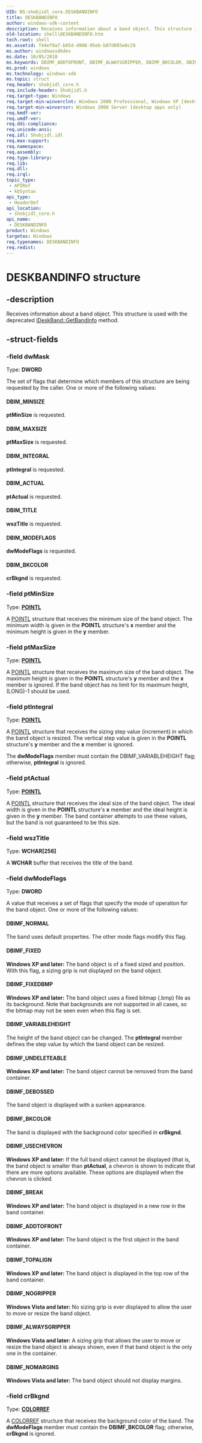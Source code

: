 ```yaml
---
UID: NS:shobjidl_core.DESKBANDINFO
title: DESKBANDINFO
author: windows-sdk-content
description: Receives information about a band object. This structure is used with the deprecated IDeskBand::GetBandInfo method.
old-location: shell\DESKBANDINFO.htm
tech.root: shell
ms.assetid: f44ef8a7-b05d-4908-95eb-b07d085e0c29
ms.author: windowssdkdev
ms.date: 10/05/2018
ms.keywords: DBIMF_ADDTOFRONT, DBIMF_ALWAYSGRIPPER, DBIMF_BKCOLOR, DBIMF_BREAK, DBIMF_DEBOSSED, DBIMF_FIXED, DBIMF_FIXEDBMP, DBIMF_NOGRIPPER, DBIMF_NOMARGINS, DBIMF_NORMAL, DBIMF_TOPALIGN, DBIMF_UNDELETEABLE, DBIMF_USECHEVRON, DBIMF_VARIABLEHEIGHT, DBIM_ACTUAL, DBIM_BKCOLOR, DBIM_INTEGRAL, DBIM_MAXSIZE, DBIM_MINSIZE, DBIM_MODEFLAGS, DBIM_TITLE, DESKBANDINFO, DESKBANDINFO structure [Windows Shell], _win32_DESKBANDINFO, shell.DESKBANDINFO, shobjidl_core/DESKBANDINFO
ms.prod: windows
ms.technology: windows-sdk
ms.topic: struct
req.header: shobjidl_core.h
req.include-header: Shobjidl.h
req.target-type: Windows
req.target-min-winverclnt: Windows 2000 Professional, Windows XP [desktop apps only]
req.target-min-winversvr: Windows 2000 Server [desktop apps only]
req.kmdf-ver: 
req.umdf-ver: 
req.ddi-compliance: 
req.unicode-ansi: 
req.idl: Shobjidl.idl
req.max-support: 
req.namespace: 
req.assembly: 
req.type-library: 
req.lib: 
req.dll: 
req.irql: 
topic_type:
 - APIRef
 - kbSyntax
api_type:
 - HeaderDef
api_location:
 - shobjidl_core.h
api_name:
 - DESKBANDINFO
product: Windows
targetos: Windows
req.typenames: DESKBANDINFO
req.redist: 
---
```


# DESKBANDINFO structure


## -description


Receives information about a band object. This structure is used with the deprecated <a href="https://msdn.microsoft.com/7567a2f8-989e-4d11-ae55-209e4cfacad0">IDeskBand::GetBandInfo</a> method.


## -struct-fields




### -field dwMask

Type: <b>DWORD</b>

The set of flags that determine which members of this structure are being requested by the caller. One or more of the following values:



#### DBIM_MINSIZE

<b>ptMinSize</b> is requested.



#### DBIM_MAXSIZE

<b>ptMaxSize</b> is requested.



#### DBIM_INTEGRAL

<b>ptIntegral</b> is requested.



#### DBIM_ACTUAL

<b>ptActual</b> is requested.



#### DBIM_TITLE

<b>wszTitle</b> is requested.



#### DBIM_MODEFLAGS

<b>dwModeFlags</b> is requested.



#### DBIM_BKCOLOR

<b>crBkgnd</b> is requested.


### -field ptMinSize

Type: <b><a href="https://msdn.microsoft.com/587d36c8-e81c-4256-af25-af2a82727e8d">POINTL</a></b>

A <a href="https://msdn.microsoft.com/587d36c8-e81c-4256-af25-af2a82727e8d">POINTL</a> structure that receives the minimum size of the band object. The minimum width is given in the <b>POINTL</b> structure's <b>x</b> member and the minimum height is given in the <b>y</b> member.


### -field ptMaxSize

Type: <b><a href="https://msdn.microsoft.com/587d36c8-e81c-4256-af25-af2a82727e8d">POINTL</a></b>

A <a href="https://msdn.microsoft.com/587d36c8-e81c-4256-af25-af2a82727e8d">POINTL</a> structure that receives the maximum size of the band object. The maximum height is given in the <b>POINTL</b> structure's <b>y</b> member and the <b>x</b> member is ignored. If the band object has no limit for its maximum height, (LONG)-1 should be used.


### -field ptIntegral

Type: <b><a href="https://msdn.microsoft.com/587d36c8-e81c-4256-af25-af2a82727e8d">POINTL</a></b>

A <a href="https://msdn.microsoft.com/587d36c8-e81c-4256-af25-af2a82727e8d">POINTL</a> structure that receives the sizing step value (increment) in which the band object is resized. The vertical step value is given in the <b>POINTL</b> structure's <b>y</b> member and the <b>x</b> member is ignored.

The <b>dwModeFlags</b> member must contain the DBIMF_VARIABLEHEIGHT flag; otherwise, <b>ptIntegral</b> is ignored.


### -field ptActual

Type: <b><a href="https://msdn.microsoft.com/587d36c8-e81c-4256-af25-af2a82727e8d">POINTL</a></b>

A <a href="https://msdn.microsoft.com/587d36c8-e81c-4256-af25-af2a82727e8d">POINTL</a> structure that receives the ideal size of the band object. The ideal width is given in the <b>POINTL</b> structure's <b>x</b> member and the ideal height is given in the <b>y</b> member. The band container attempts to use these values, but the band is not guaranteed to be this size.


### -field wszTitle

Type: <b>WCHAR[256]</b>

A <b>WCHAR</b> buffer that receives the title of the band.


### -field dwModeFlags

Type: <b>DWORD</b>

A value that receives a set of flags that specify the mode of operation for the band object. One or more of the following values:



#### DBIMF_NORMAL

The band uses default properties. The other mode flags modify this flag.



#### DBIMF_FIXED

<b>Windows XP and later:</b> The band object is of a fixed sized and position. With this flag, a sizing grip is not displayed on the band object.



#### DBIMF_FIXEDBMP

<b>Windows XP and later:</b> The band object uses a fixed bitmap (.bmp) file as its background. Note that backgrounds are not supported in all cases, so the bitmap may not be seen even when this flag is set.



#### DBIMF_VARIABLEHEIGHT

The height of the band object can be changed. The <b>ptIntegral</b> member defines the step value by which the band object can be resized.



#### DBIMF_UNDELETEABLE

<b>Windows XP and later:</b> The band object cannot be removed from the band container.



#### DBIMF_DEBOSSED

The band object is displayed with a sunken appearance.



#### DBIMF_BKCOLOR

The band is displayed with the background color specified in <b>crBkgnd</b>.



#### DBIMF_USECHEVRON

<b>Windows XP and later:</b> If the full band object cannot be displayed (that is, the band object is smaller than <b>ptActual</b>, a chevron is shown to indicate that there are more options available. These options are displayed when the chevron is clicked.



#### DBIMF_BREAK

<b>Windows XP and later:</b> The band object is displayed in a new row in the band container.



#### DBIMF_ADDTOFRONT

<b>Windows XP and later:</b> The band object is the first object in the band container.



#### DBIMF_TOPALIGN

<b>Windows XP and later:</b> The band object is displayed in the top row of the band container.



#### DBIMF_NOGRIPPER

<b>Windows Vista and later:</b> No sizing grip is ever displayed to allow the user to move or resize the band object.



#### DBIMF_ALWAYSGRIPPER

<b>Windows Vista and later:</b> A sizing grip that allows the user to move or resize the band object is always shown, even if that band object is the only one in the container.



#### DBIMF_NOMARGINS

<b>Windows Vista and later:</b> The band object should not display margins.


### -field crBkgnd

Type: <b><a href="https://msdn.microsoft.com/b87d3de2-7a13-44ef-8253-c6851a75fa54">COLORREF</a></b>

A <a href="https://msdn.microsoft.com/b87d3de2-7a13-44ef-8253-c6851a75fa54">COLORREF</a> structure that receives the background color of the band. The <b>dwModeFlags</b> member must contain the <b>DBIMF_BKCOLOR</b> flag; otherwise, <b>crBkgnd</b> is ignored.

